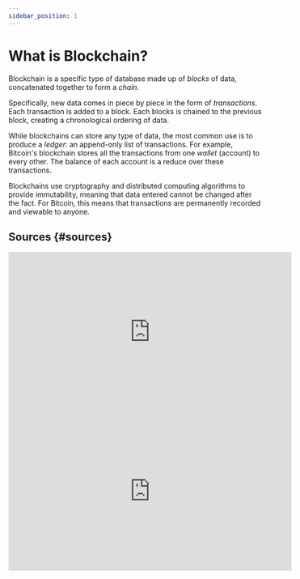 ```yaml
---
sidebar_position: 1
---
```


# What is Blockchain?

Blockchain is a specific type of database made up of *blocks* of data, concatenated together to form a *chain*.

Specifically, new data comes in piece by piece in the form of *transactions*.
Each transaction is added to a block. Each blocks is chained to the previous block, creating a chronological ordering of data.

While blockchains can store any type of data, the most common use is to produce a *ledger*: an append-only list of transactions. For example, Bitcoin's blockchain stores all the transactions from one *wallet* (account) to every other. The balance of each account is a reduce over these transactions.


Blockchains use cryptography and distributed computing algorithms to provide immutability, meaning that data entered cannot be changed after the fact. For Bitcoin, this means that transactions are permanently recorded and viewable to anyone.

## Sources {#sources}

<iframe width="560" height="315" src="https://www.youtube.com/embed/SSo_EIwHSd4" title="YouTube video player"
frameborder="0" allow="accelerometer; autoplay; clipboard-write; encrypted-media; gyroscope; picture-in-picture"
allowfullscreen></iframe>
<iframe width="560" height="315" src="https://www.youtube.com/embed/bBC-nXj3Ng4" title="YouTube video player"
frameborder="0" allow="accelerometer; autoplay; clipboard-write; encrypted-media; gyroscope; picture-in-picture"
allowfullscreen></iframe>

